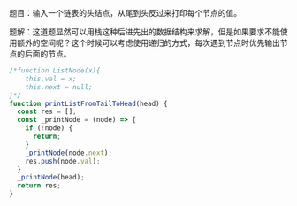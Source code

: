 题目：输入一个链表的头结点，从尾到头反过来打印每个节点的值。

题解：这道题显然可以用栈这种后进先出的数据结构来求解，但是如果要求不能使用额外的空间呢？这个时候可以考虑使用递归的方式，每次遇到节点时优先输出节点的后面的节点。

```js
/*function ListNode(x){
    this.val = x;
    this.next = null;
}*/
function printListFromTailToHead(head) {
  const res = [];
  const _printNode = (node) => {
    if (!node) {
      return;
    }
    _printNode(node.next);
    res.push(node.val);
  }
  _printNode(head);
  return res;
}
```